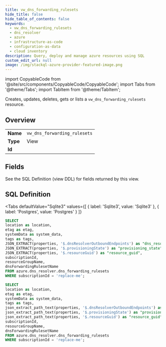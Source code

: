 ```yaml
--- 
title: vw_dns_forwarding_rulesets
hide_title: false
hide_table_of_contents: false
keywords:
  - vw_dns_forwarding_rulesets
  - dns_resolver
  - azure
  - infrastructure-as-code
  - configuration-as-data
  - cloud inventory
description: Query, deploy and manage azure resources using SQL
custom_edit_url: null
image: /img/stackql-azure-provider-featured-image.png
---
```


import CopyableCode from '@site/src/components/CopyableCode/CopyableCode';
import Tabs from '@theme/Tabs';
import TabItem from '@theme/TabItem';

Creates, updates, deletes, gets or lists a <code>vw_dns_forwarding_rulesets</code> resource.

## Overview
<table><tbody>
<tr><td><b>Name</b></td><td><code>vw_dns_forwarding_rulesets</code></td></tr>
<tr><td><b>Type</b></td><td>View</td></tr>
<tr><td><b>Id</b></td><td><CopyableCode code="azure.dns_resolver.vw_dns_forwarding_rulesets" /></td></tr>
</tbody></table>

## Fields

See the SQL Definition (view DDL) for fields returned by this view.

## SQL Definition

<Tabs
defaultValue="Sqlite3"
values={[
{ label: 'Sqlite3', value: 'Sqlite3' },
{ label: 'Postgres', value: 'Postgres' }
]}
>
<TabItem value="Sqlite3">

```sql
SELECT
location as location,
etag as etag,
systemData as system_data,
tags as tags,
JSON_EXTRACT(properties, '$.dnsResolverOutboundEndpoints') as "dns_resolver_outbound_endpoints",
JSON_EXTRACT(properties, '$.provisioningState') as "provisioning_state",
JSON_EXTRACT(properties, '$.resourceGuid') as "resource_guid",
subscriptionId,
resourceGroupName,
dnsForwardingRulesetName
FROM azure.dns_resolver.dns_forwarding_rulesets
WHERE subscriptionId = 'replace-me';
```

</TabItem>
<TabItem value="Postgres">

```sql
SELECT
location as location,
etag as etag,
systemData as system_data,
tags as tags,
json_extract_path_text(properties, '$.dnsResolverOutboundEndpoints') as "dns_resolver_outbound_endpoints",
json_extract_path_text(properties, '$.provisioningState') as "provisioning_state",
json_extract_path_text(properties, '$.resourceGuid') as "resource_guid",
subscriptionId,
resourceGroupName,
dnsForwardingRulesetName
FROM azure.dns_resolver.dns_forwarding_rulesets
WHERE subscriptionId = 'replace-me';
```

</TabItem>
</Tabs>
